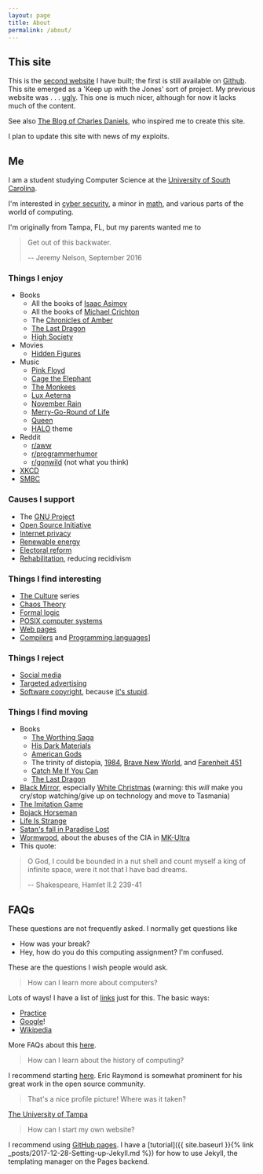 ```yaml
---
layout: page
title: About
permalink: /about/
---
```


## This site
This is the [second website][website source] I have built; the first is still available on [Github][first website].
This site emerged as a 'Keep up with the Jones' sort of project.
My previous website was . . . [ugly][first website].
This one is much nicer, although for now it lacks much of the content.

See also [The Blog of Charles Daniels](http://cdaniels.net/),
who inspired me to create this site.

I plan to update this site with news of my exploits.

## Me
I am a student studying Computer Science at the [University of South Carolina][usc].

I'm interested in [cyber security][cs specialization], a minor in [math][math bulletin],
and various parts of the world of computing.

I'm originally from Tampa, FL, but my parents wanted me to

>Get out of this backwater.
>
>   -- Jeremy Nelson, September 2016

### Things I enjoy
- Books
    - All the books of [Isaac Asimov](https://en.wikipedia.org/wiki/Isaac_Asimov#Writings)
    - All the books of [Michael Crichton](http://www.michaelcrichton.com/writer/)
    - The [Chronicles of Amber](https://www.fantasticfiction.com/z/roger-zelazny/nine-princes-in-amber.htm)
    - [The Last Dragon](https://en.wikipedia.org/wiki/The_Last_Dragon_(novel))
    - [High Society](https://openlibrary.org/works/OL31140W/High_society)
- Movies
    - [Hidden Figures](https://www.hiddenfigures.com/)
- Music
    - [Pink Floyd](http://www.pinkfloyd.com/)
    - [Cage the Elephant](https://cagetheelephant.com/)
    - [The Monkees](http://monkees.com/)
    - [Lux Aeterna](https://en.wikipedia.org/wiki/Lux_Aeterna_(song))
    - [November Rain](https://www.youtube.com/watch?v=8SbUC-UaAxE)
    - [Merry-Go-Round of Life](https://www.youtube.com/watch?v=HMGetv40FkI)
    - [Queen](http://www.queenonline.com/music)
    - [HALO](https://www.youtube.com/watch?v=0jXTBAGv9ZQ) theme
- Reddit
    - [r/aww](https://www.reddit.com/r/aww/)
    - [r/programmerhumor](https://www.reddit.com/r/programmerhumor)
    - [r/gonwild](https://www.reddit.com/r/gonwild) (not what you think)
- [XKCD](https://xkcd.com)
- [SMBC](https://www.smbc-comics.com/)

### Causes I support
- The [GNU Project](https://www.gnu.org/)
- [Open Source Initiative](https://opensource.org/)
- [Internet privacy](https://www.eff.org/issues/privacy)
- [Renewable energy](https://en.wikipedia.org/wiki/Renewable_energy)
- [Electoral reform](https://www.electoral-reform.org.uk/)
- [Rehabilitation](https://en.wikipedia.org/wiki/Rehabilitation_(penology)), reducing recidivism

### Things I find interesting
- [The Culture](https://www.iain-banks.net/books/#culture) series
- [Chaos Theory](https://www.reddit.com/r/dataisbeautiful/comments/7ve4i8)
- [Formal logic](https://en.wikipedia.org/wiki/Mathematical_logic)
- [POSIX computer systems](https://en.wikipedia.org/wiki/POSIX)
- [Web pages](https://en.wikipedia.org/wiki/HTML)
- [Compilers](https://en.wikipedia.org/wiki/Compiler)
and [Programming languages](https://en.wikipedia.org/wiki/Programming_language)]

### Things I reject
- [Social media](https://en.wikipedia.org/wiki/Social_media#Criticisms)
- [Targeted advertising](https://en.wikipedia.org/wiki/Targeted_advertising)
- [Software copyright](https://en.wikipedia.org/wiki/Freedom_of_information),
because [it's stupid](https://en.wikipedia.org/wiki/Illegal_number).

### Things I find moving
- Books
    - [The Worthing Saga](http://www.hatrack.com/osc/books/worthingsaga.shtml)
    - [His Dark Materials](https://www.philip-pullman.com/hdm)
    - [American Gods](http://neilgaiman.com/works/Books/American+Gods/)
    - The trinity of distopia, [1984][1984], [Brave New World][bnw], and [Farenheit 451][451]
    - [Catch Me If You Can](https://en.wikipedia.org/wiki/Catch_Me_If_You_Can_(book))
    - [The Last Dragon](https://en.wikipedia.org/wiki/The_Last_Dragon_(novel))
- [Black Mirror](https://en.wikipedia.org/wiki/Black_Mirror),
especially [White Christmas](https://en.wikipedia.org/wiki/White_Christmas_(Black_Mirror))
(warning: this *will* make you cry/stop watching/give up on technology and move to Tasmania)
- [The Imitation Game](http://theimitationgamemovie.com/)
- [Bojack Horseman](https://www.netflix.com/title/70300800)
- [Life Is Strange](https://www.lifeisstrange.com/en-us)
- [Satan's fall in Paradise Lost](https://www.dartmouth.edu/~milton/reading_room/pl/book_4/text.shtml#thou)
- [Wormwood](https://www.netflix.com/title/80059446), about the abuses of the CIA in [MK-Ultra][mkultra]
- This quote:
>O God, I could be bounded in a nut shell and count
>myself a king of infinite space, were it not that I
>have bad dreams. 
>
>   -- Shakespeare, Hamlet II.2 239-41

## FAQs
These questions are not frequently asked. I normally get questions like
- How was your break?
- Hey, how do you do this computing assignment? I'm confused.

These are the questions I wish people would ask.

> How can I learn more about computers?

Lots of ways! I have a list of [links](https://github.com/jyn514/resources) just for this.
The basic ways:

- [Practice](https://www.hackerrank.com/dashboard)
- [Google](https://www.google.com/)!
- [Wikipedia](https://www.wikipedia.org/)

More FAQs about this [here](https://www.reddit.com/r/learnprogramming/wiki/faq).

> How can I learn about the history of computing?

I recommend starting [here](http://www.catb.org/~esr/writings/).
Eric Raymond is somewhat prominent for his great work in the open source community.

> That's a nice profile picture! Where was it taken?

[The University of Tampa](https://www.ut.edu/)

> How can I start my own website?

I recommend using [GitHub pages](https://pages.github.com/). I have a 
[tutorial]({{ site.baseurl }}{% link _posts/2017-12-28-Setting-up-Jekyll.md %})
for how to use Jekyll, the templating manager on the Pages backend.

[451]: https://en.wikipedia.org/wiki/Fahrenheit_451
[1984]: https://en.wikipedia.org/wiki/Nineteen_Eighty-Four
[bnw]: https://en.wikipedia.org/wiki/Brave_New_World
[mkultra]: https://en.wikipedia.org/wiki/Project_MKUltra#Deaths
[usc]: https://sc.edu
[first website]: https://github.com/jyn514/first-website
[website source]: https://github.com/jyn514/second-website
[cs specialization]: https://cse.sc.edu/undergraduate/iaspecialization
[math bulletin]: http://bulletin.sc.edu/preview_program.php?catoid=37&poid=1521
